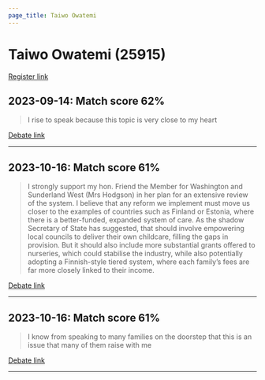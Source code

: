 ```yaml
---
page_title: Taiwo Owatemi
---
```


# Taiwo Owatemi  (25915)

[Register link](https://www.theyworkforyou.com/mp/25915/register)



## 2023-09-14: Match score 62%

>I rise to speak because this topic is very close to my heart

[Debate link](https://www.theyworkforyou.com/debates/?id=2023-09-14a.1064.0) 

---



## 2023-10-16: Match score 61%

>I strongly support my hon. Friend the Member for Washington and Sunderland West (Mrs Hodgson) in her plan for an extensive review of the system. I believe that any reform we implement must move us closer to  the examples of countries such as Finland or Estonia, where there is a better-funded, expanded system of care. As the shadow Secretary of State has suggested, that should involve empowering local councils to deliver their own childcare, filling the gaps in provision. But it should also include more substantial grants offered to nurseries, which could stabilise the industry, while also potentially adopting a Finnish-style tiered system, where each family’s fees are far more closely linked to their income.

[Debate link](https://www.theyworkforyou.com/debates/?id=2023-10-16b.130.0) 

---



## 2023-10-16: Match score 61%

>I know from speaking to many families on the doorstep that this is an issue that many of them raise with me

[Debate link](https://www.theyworkforyou.com/debates/?id=2023-10-16b.130.0) 

---

